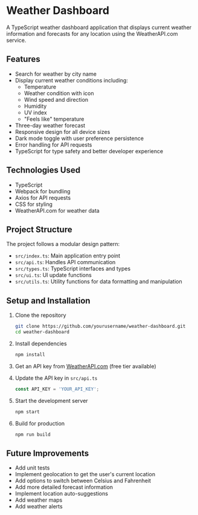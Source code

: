 # Weather Dashboard

A TypeScript weather dashboard application that displays current weather information and forecasts for any location using the WeatherAPI.com service.

## Features

- Search for weather by city name
- Display current weather conditions including:
  - Temperature
  - Weather condition with icon
  - Wind speed and direction
  - Humidity
  - UV index
  - "Feels like" temperature
- Three-day weather forecast
- Responsive design for all device sizes
- Dark mode toggle with user preference persistence
- Error handling for API requests
- TypeScript for type safety and better developer experience

## Technologies Used

- TypeScript
- Webpack for bundling
- Axios for API requests
- CSS for styling
- WeatherAPI.com for weather data

## Project Structure

The project follows a modular design pattern:

- `src/index.ts`: Main application entry point
- `src/api.ts`: Handles API communication
- `src/types.ts`: TypeScript interfaces and types
- `src/ui.ts`: UI update functions
- `src/utils.ts`: Utility functions for data formatting and manipulation

## Setup and Installation

1. Clone the repository
   ```bash
   git clone https://github.com/yourusername/weather-dashboard.git
   cd weather-dashboard
   ```

2. Install dependencies
   ```bash
   npm install
   ```

3. Get an API key from [WeatherAPI.com](https://www.weatherapi.com/) (free tier available)

4. Update the API key in `src/api.ts`
   ```typescript
   const API_KEY = 'YOUR_API_KEY';
   ```

5. Start the development server
   ```bash
   npm start
   ```

6. Build for production
   ```bash
   npm run build
   ```

## Future Improvements

- Add unit tests
- Implement geolocation to get the user's current location
- Add options to switch between Celsius and Fahrenheit
- Add more detailed forecast information
- Implement location auto-suggestions
- Add weather maps
- Add weather alerts